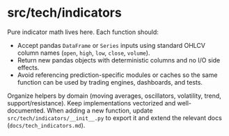 # src/tech/indicators

Pure indicator math lives here. Each function should:

- Accept pandas `DataFrame` or `Series` inputs using standard OHLCV column
  names (`open`, `high`, `low`, `close`, `volume`).
- Return new pandas objects with deterministic columns and no I/O side effects.
- Avoid referencing prediction-specific modules or caches so the same function
  can be used by trading engines, dashboards, and tests.

Organize helpers by domain (moving averages, oscillators, volatility, trend,
support/resistance). Keep implementations vectorized and well-documented. When
adding a new function, update `src/tech/indicators/__init__.py` to export it and
extend the relevant docs (`docs/tech_indicators.md`).
